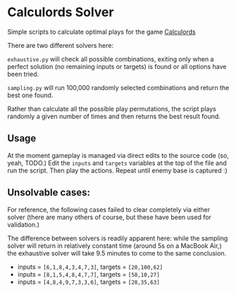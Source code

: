 # Calculords Solver

Simple scripts to calculate optimal plays for the game
[Calculords](http://www.calculords.com/)

There are two different solvers here:

`exhaustive.py` will check all possible combinations, exiting only when a
perfect solution (no remaining inputs or targets) is found or all options
have been tried.

`sampling.py` will run 100,000 randomly selected combinations and return
the best one found.

Rather than calculate all the possible play permutations, the script plays
randomly a given number of times and then returns the best result found.

## Usage

At the moment gameplay is managed via direct edits to the source code (so,
yeah, TODO.)  Edit the `inputs` and `targets` variables at the top of the
file and run the script. Then play the actions. Repeat until enemy base
is captured :)

## Unsolvable cases:

For reference, the following cases failed to clear completely via either
solver (there are many others of course, but these have been used for
validation.)

The difference between solvers is readily apparent here: while the sampling
solver will return in relatively constant time (around 5s on a MacBook Air,)
the exhaustive solver will take 9.5 minutes to come to the same conclusion.

 - inputs = `[6,1,8,4,3,4,7,3]`, targets = `[20,100,62]`
 - inputs = `[8,1,5,4,8,4,7,7]`, targets = `[58,10,27]`
 - inputs = `[4,8,4,9,7,3,3,6]`, targets = `[28,35,63]`
